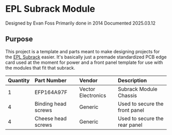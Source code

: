 # EPL Subrack Module

Designed by Evan Foss
Primarily done in 2014
Documented 2025.03.12

## Purpose

This project is a template and parts meant to make designing projects for the <a href="https://github.com/EPL-Engineering/epl_subrack">EPL Subrack</a> easier. It's basically just a premade standardized PCB edge card used at the moment for power and a front panel template for use with the modules that fit that subrack.

|Quantity   |Part Number            |Vendor                     |Description
|:---------------|:---------------  |:---------------           |:---------------
|1          |EFP164A97F             |Vector Electronics         |Subrack Module Chassis
|4          |Binding head screws    |Generic                    |Used to secure the front panel
|4          |Cheese head screws     |Generic                    |Used to secure the rear panel



